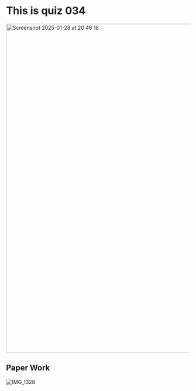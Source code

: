 # This is quiz 034
<img width="900" alt="Screenshot 2025-01-28 at 20 46 16" src="https://github.com/user-attachments/assets/e930731a-dcc4-44bd-a905-c09f2e11281b" />

## Paper Work
![IMG_1328](https://github.com/user-attachments/assets/b5edd6e2-981a-4ea3-9e41-c34f25c0ad33)

